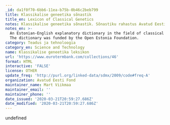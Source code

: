 ```yaml
---
_id: da1f0f70-6bb6-11ea-b75b-0b46c2beb799
title: Klassikalise geneetika sõnastik
title_en: Lexicon of Classical Genetics
notes: Klassikalise geneetika sõnastik. Sõnastiku rahastus Avatud Eesti Fond.
notes_en: >-
  An Estonian-English explanatory dictionary in the field of classical genetics.
  The dictionary was funded by the Open Estonia Foundation.
category: Teadus ja tehnoloogia
category_en: Science and Technology
name: Klassikalise geneetika leksikon
url: 'https://www.eurotermbank.com/collections/46'
format: HTML
interactive: 'FALSE'
license: OTHER
update_freq: 'http://purl.org/linked-data/sdmx/2009/code#freq-A'
organization: Avatud Eesti Fond
maintainer_name: Mart Viikmaa
maintainer_email: ''
maintainer_phone: ''
date_issued: '2020-03-21T20:59:27.686Z'
date_modified: '2020-03-21T20:59:27.686Z'
---
```

undefined
